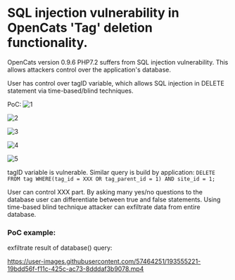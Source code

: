 # SQL injection vulnerability in OpenCats 'Tag' deletion functionality.

OpenCats version 0.9.6 PHP7.2 suffers from SQL injection vulnerability. This allows attackers control over the application's database.

User has control over tagID variable, which allows SQL injection in DELETE statement via time-based/blind techniques.

PoC:
![1](https://user-images.githubusercontent.com/57464251/193554662-3ff9fd88-a6fd-46c6-be8e-d6ff32f7fb11.png)

![2](https://user-images.githubusercontent.com/57464251/193554677-ff4fbf7d-fd69-4e56-9da7-81875ae88b95.png)

![3](https://user-images.githubusercontent.com/57464251/193554689-d1aed402-e78d-4202-ab8b-f354df33cbf7.png)

![4](https://user-images.githubusercontent.com/57464251/193554697-20965e88-df36-4e9b-be18-ce92f1ed08ce.png)

![5](https://user-images.githubusercontent.com/57464251/193554702-419d861b-6a3d-4de4-b70d-81964d7cc23b.png)

tagID variable is vulnerable.
Similar query is build by application:
`DELETE FROM tag WHERE(tag_id = XXX OR tag_parent_id = 1) AND site_id = 1;`

User can control XXX part. By asking many yes/no questions to the database user can differentiate between true and false statements.
Using time-based blind technique attacker can exfiltrate data from entire database.

### PoC example: 
exfiltrate result of database() query:

https://user-images.githubusercontent.com/57464251/193555221-19bdd56f-f11c-425c-ac73-8dddaf3b9078.mp4
